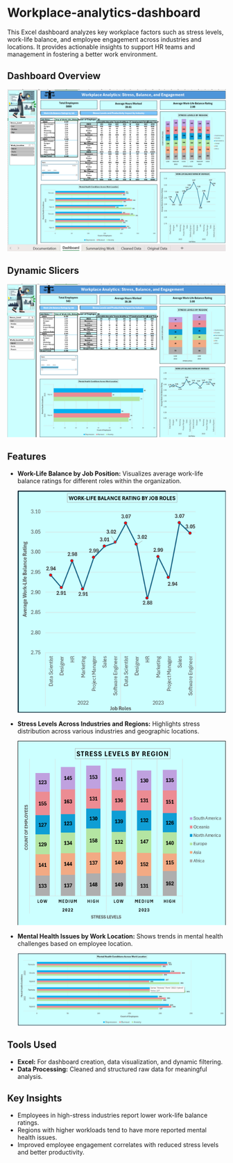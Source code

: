 # Workplace-analytics-dashboard

This Excel dashboard analyzes key workplace factors such as stress levels, work-life balance, and employee engagement across industries and locations. It provides actionable insights to support HR teams and management in fostering a better work environment.

## Dashboard Overview
![Dashboard Overview](Dashboard.png)

## Dynamic Slicers
![Dynamic Slicers](Slicers.png)

## Features
- **Work-Life Balance by Job Position:** Visualizes average work-life balance ratings for different roles within the organization.

   ![Work-Life Balance Rating by Job Role](WLBRatingByJobRole.png)

- **Stress Levels Across Industries and Regions:** Highlights stress distribution across various industries and geographic locations.

  ![Stress Levels by Region](StressLevelByRegion.png)

- **Mental Health Issues by Work Location:** Shows trends in mental health challenges based on employee location.

  ![Mental Health Condition by Work Location](MentalHealthCondition-WorkLocation.png)

## Tools Used
- **Excel:** For dashboard creation, data visualization, and dynamic filtering.
- **Data Processing:** Cleaned and structured raw data for meaningful analysis.

## Key Insights
- Employees in high-stress industries report lower work-life balance ratings.
- Regions with higher workloads tend to have more reported mental health issues.
- Improved employee engagement correlates with reduced stress levels and better productivity.
